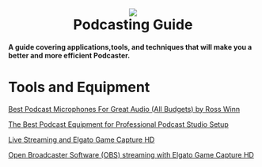 <h1 align="center">
 <img src="https://user-images.githubusercontent.com/45159366/92158316-8f3fc600-ede0-11ea-97d0-360b04cc1300.png">
  <br />
  Podcasting Guide
</h1>

#### A guide covering applications,tools, and techniques that will make you a better and more efficient Podcaster.

# Tools and Equipment

[Best Podcast Microphones For Great Audio (All Budgets) by Ross Winn](https://www.podcastinsights.com/best-podcast-microphones/)

[The Best Podcast Equipment for Professional Podcast Studio Setup](https://www.omnicoreagency.com/best-podcast-equipment/)

[Live Streaming and Elgato Game Capture HD](https://help.elgato.com/hc/en-us/articles/360028235691-Live-Streaming-and-Elgato-Game-Capture-HD)

[Open Broadcaster Software (OBS) streaming with Elgato Game Capture HD](https://help.elgato.com/hc/en-us/articles/360027953632-Open-Broadcaster-Software-OBS-streaming-with-Elgato-Game-Capture-HD)
